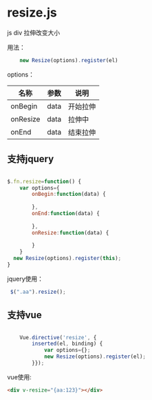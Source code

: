 # resize.js
js div 拉伸改变大小

用法：
```javascript
    new Resize(options).register(el)
```

options：

| 名称 | 参数 | 说明 |
|---|----|----|
|onBegin|data|开始拉伸|
|onResize|data|拉伸中|
|onEnd|data|结束拉伸|

## 支持jquery
```javascript

$.fn.resize=function() {
    var options={
        onBegin:function(data) {
          
        },
        onEnd:function(data) {
          
        },
        onResize:function(data) {
          
        }
    }
  new Resize(options).register(this);
}
```

jquery使用：
```javascript
 $(".aa").resize();
```

## 支持vue
```javascript

    Vue.directive('resize', {
        inserted(el, binding) {
            var options={};
            new Resize(options).register(el);
        }});
```

vue使用:
```html
<div v-resize="{aa:123}"></div>
```